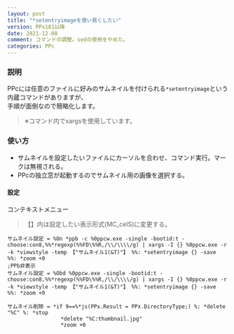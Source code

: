 ```yaml
---
layout: post
title: "*setentryimageを使い易くしたい"
version: PPx181以降
date: 2021-12-08
comment: コマンドの調整。sedの使用をやめた。
categories: PPc
---
```

### 説明
PPcには任意のファイルに好みのサムネイルを付けられる`*setentryimage`という内蔵コマンドがありますが、<BR>
手順が面倒なので簡略化します。

> ※コマンド内でxargsを使用しています。

### 使い方
- サムネイルを設定したいファイルにカーソルを合わせ、コマンド実行。マークは無視される。
- PPcの独立窓が起動するのでサムネイル用の画像を選択する。

#### 設定
コンテキストメニュー
> 【】内は設定したい表示形式(MC_celS)に変更する。

```
サムネイル設定 = %On *ppb -c %0ppcw.exe -single -bootid:t -choose:con8,%%*regexp(%%FD\%%R,/\\/\\\\/g) | xargs -I {} %0ppcw.exe -r -k *viewstyle -temp 【"サムネイル1(&T)"】 %%: *setentryimage {} -save %%: *zoom +0
;PPb非表示
サムネイル設定 = %Obd %0ppcw.exe -single -bootid:t -choose:con8,%%*regexp(%%FD\%%R,/\\/\\\\/g) | xargs -I {} %0ppcw.exe -r -k *viewstyle -temp 【"サムネイル1(&T)"】 %%: *setentryimage {} -save %%: *zoom +0

サムネイル削除 = *if 9==%*js(PPx.Result = PPx.DirectoryType;) %: *delete "%C" %: *stop
                 *delete "%C:thumbnail.jpg"
                 *zoom +0
 ```

